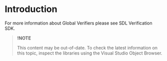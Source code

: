 Introduction
==

For more information about Global Verifiers please see SDL Verification SDK.

>**!NOTE**
>
> This content may be out-of-date. To check the latest information on this topic, inspect the libraries using the Visual Studio Object Browser.